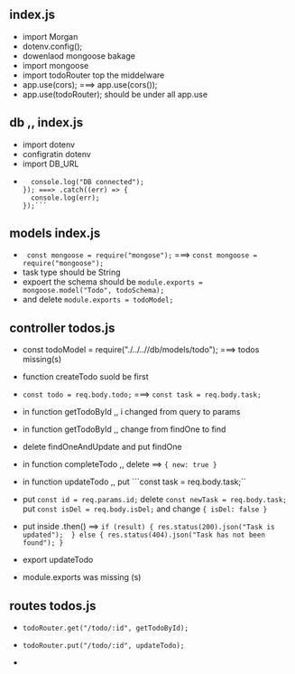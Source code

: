 ## index.js
- import Morgan
- dotenv.config();
- dowenlaod mongoose bakage
- import mongoose 
- import todoRouter top the middelware
- app.use(cors); ===> app.use(cors());
- app.use(todoRouter); should be under all app.use



## db ,, index.js
- import dotenv
- configratin dotenv
- import DB_URL
- ```.catch((err) => {
    console.log("DB connected");
  }); ===> .catch((err) => {
    console.log(err);
  });```

## models index.js
- ``` const mongoose = require("mongose");``` ===> ```const mongoose = require("mongoose");```
- task type should be String 
- expoert the schema should be ```module.exports = mongoose.model("Todo", todoSchema);```
- and delete ``module.exports = todoModel;``

## controller todos.js 
- const todoModel = require("./../..//db/models/todo"); ===> todos missing(s) 
- function createTodo suold be first 
- ```const todo = req.body.todo;``` ===> ```const task = req.body.task;```
- in function getTodoById ,, i  changed from query to params
-  in function getTodoById ,, change from findOne to find
- delete findOneAndUpdate and put findOne
- in function completeTodo ,, delete ==>  ```{ new: true }```
- in function updateTodo ,, put ```const task = req.body.task;`` 
- put ```const id = req.params.id;```
delete ```const newTask = req.body.task;``` put ```const isDel = req.body.isDel;```
and change ```{ isDel: false }```
- put inside .then() ==> ```if (result) {
        res.status(200).json("Task is updated"); 
      } else {
        res.status(404).json("Task has not been found"); }```
      
- export updateTodo
- module.exports was missing (s)

## routes  todos.js

- ```todoRouter.get("/todo/:id", getTodoById);```
- ```todoRouter.put("/todo/:id", updateTodo);```

-
